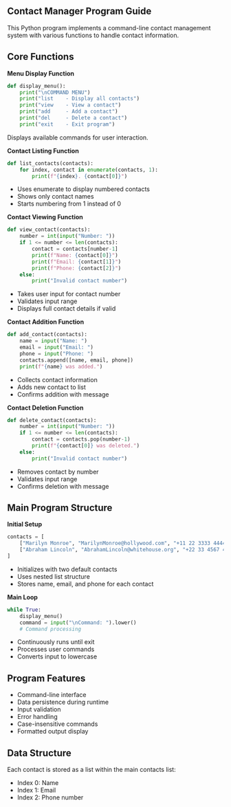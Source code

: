 ## Contact Manager Program Guide

This Python program implements a command-line contact management system with various functions to handle contact information.

## Core Functions

**Menu Display Function**
```python
def display_menu():
    print("\nCOMMAND MENU")
    print("list    - Display all contacts")
    print("view    - View a contact")
    print("add     - Add a contact")
    print("del     - Delete a contact")
    print("exit    - Exit program")
```
Displays available commands for user interaction.

**Contact Listing Function**
```python
def list_contacts(contacts):
    for index, contact in enumerate(contacts, 1):
        print(f"{index}. {contact[0]}")
```
- Uses enumerate to display numbered contacts
- Shows only contact names
- Starts numbering from 1 instead of 0

**Contact Viewing Function**
```python
def view_contact(contacts):
    number = int(input("Number: "))
    if 1 <= number <= len(contacts):
        contact = contacts[number-1]
        print(f"Name: {contact[0]}")
        print(f"Email: {contact[1]}")
        print(f"Phone: {contact[2]}")
    else:
        print("Invalid contact number")
```
- Takes user input for contact number
- Validates input range
- Displays full contact details if valid

**Contact Addition Function**
```python
def add_contact(contacts):
    name = input("Name: ")
    email = input("Email: ")
    phone = input("Phone: ")
    contacts.append([name, email, phone])
    print(f"{name} was added.")
```
- Collects contact information
- Adds new contact to list
- Confirms addition with message

**Contact Deletion Function**
```python
def delete_contact(contacts):
    number = int(input("Number: "))
    if 1 <= number <= len(contacts):
        contact = contacts.pop(number-1)
        print(f"{contact[0]} was deleted.")
    else:
        print("Invalid contact number")
```
- Removes contact by number
- Validates input range
- Confirms deletion with message

## Main Program Structure

**Initial Setup**
```python
contacts = [
    ["Marilyn Monroe", "MarilynMonroe@hollywood.com", "+11 22 3333 4444"],
    ["Abraham Lincoln", "AbrahamLincoln@whitehouse.org", "+22 33 4567 4587"]
]
```
- Initializes with two default contacts
- Uses nested list structure
- Stores name, email, and phone for each contact

**Main Loop**
```python
while True:
    display_menu()
    command = input("\nCommand: ").lower()
    # Command processing
```
- Continuously runs until exit
- Processes user commands
- Converts input to lowercase

## Program Features

- Command-line interface
- Data persistence during runtime
- Input validation
- Error handling
- Case-insensitive commands
- Formatted output display

## Data Structure
Each contact is stored as a list within the main contacts list:
- Index 0: Name
- Index 1: Email
- Index 2: Phone number